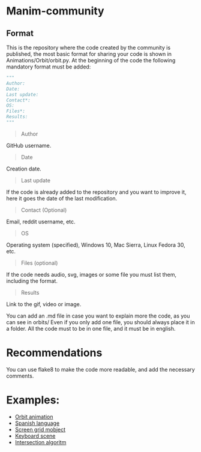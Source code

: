 # Manim-community
## Format

This is the repository where the code created by the community is published, the most basic format for sharing your code is shown in Animations/Orbit/orbit.py. At the beginning of the code the following mandatory format must be added:

```python
"""
Author:         
Date:           
Last update:    
Contact*:       
OS:             
Files*:         
Results:        
"""
```

> Author

GitHub username.

> Date

Creation date.

> Last update

If the code is already added to the repository and you want to improve it, here it goes the date of the last modification.

> Contact (Optional)

Email, reddit username, etc.

> OS

Operating system (specified), Windows 10, Mac Sierra, Linux Fedora 30, etc.

> Files (optional)

If the code needs audio, svg, images or some file you must list them, including the format.

> Results

Link to the gif, video or image.

You can add an .md file in case you want to explain more the code, as you can see in orbits/
Even if you only add one file, you should always place it in a folder.
All the code must to be in one file, and it must be in english.

# Recommendations

You can use flake8 to make the code more readable, and add the necessary comments.

# Examples:

* [Orbit animation](https://github.com/Elteoremadebeethoven/Manim-community/blob/master/Animations/Orbit/orbit.py)
* [Spanish language](https://github.com/Elteoremadebeethoven/Manim-community/tree/master/Idioms/Spanish)
* [Screen grid mobject](https://github.com/Elteoremadebeethoven/Manim-community/blob/master/Mobjects/ScreenGrid)
* [Keyboard scene](https://github.com/Elteoremadebeethoven/Manim-community/blob/master/Scenes/Keyboard/)
* [Intersection algoritm](https://github.com/Elteoremadebeethoven/Manim-community/blob/master/Tools/Intersection/)